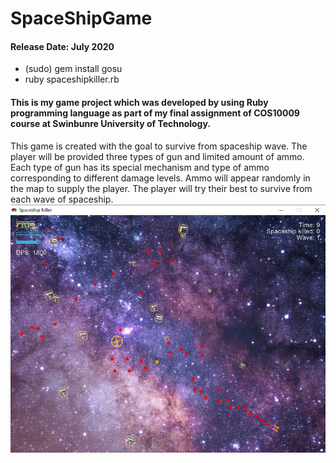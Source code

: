 # SpaceShipGame
#### Release Date: July 2020
+ (sudo) gem install gosu
+ ruby spaceshipkiller.rb
#### This is my game project which was developed by using Ruby programming language as part of my final assignment of COS10009 course at Swinbunre University of Technology.
This game is created with the goal to survive from spaceship wave. The player will be provided three types of gun and limited amount of ammo. Each type of gun has its special mechanism and type of ammo corresponding to different damage levels. Ammo will appear randomly in the map to supply the player. The player will try their best to survive from each wave of spaceship.
![alt text](https://github.com/zkl21hoang/SpaceShipGame/blob/main/images/spaceship-game.png)
